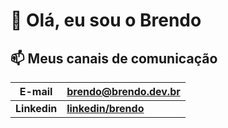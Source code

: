 # 👋 **Olá, eu sou o Brendo**

## 📫 Meus canais de comunicação

| **E-mail**  | **<brendo@brendo.dev.br>** |
| ------- | -------------------- |
| **Linkedin**  | **[linkedin/brendo](https://www.linkedin.com/in/brendodev/)** |
